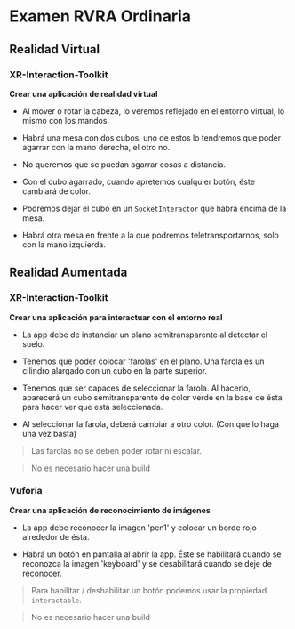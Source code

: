 # Examen RVRA Ordinaria

## Realidad Virtual

### XR-Interaction-Toolkit

**Crear una aplicación de realidad virtual**

* Al mover o rotar la cabeza, lo veremos reflejado en el entorno virtual, lo mismo con los mandos.

* Habrá una mesa con dos cubos, uno de estos lo tendremos que poder agarrar con la mano derecha, el otro no.

* No queremos que se puedan agarrar cosas a distancia.

* Con el cubo agarrado, cuando apretemos cualquier botón, éste cambiará de color.

* Podremos dejar el cubo en un `SocketInteractor` que habrá encima de la mesa.

* Habrá otra mesa en frente a la que podremos teletransportarnos, solo con la mano izquierda.


## Realidad Aumentada

### XR-Interaction-Toolkit

**Crear una aplicación para interactuar con el entorno real**

* La app debe de instanciar un plano semitransparente al detectar el suelo.

* Tenemos que poder colocar 'farolas' en el plano. Una farola es un cilindro alargado con un cubo en la parte superior.

* Tenemos que ser capaces de seleccionar la farola. Al hacerlo, aparecerá un cubo semitransparente de color verde en la base de ésta para hacer ver que está seleccionada.

* Al seleccionar la farola, deberá cambiar a otro color. (Con que lo haga una vez basta)

> Las farolas no se deben poder rotar ni escalar.

> No es necesario hacer una build

### Vuforia

**Crear una aplicación de reconocimiento de imágenes**

* La app debe reconocer la imagen 'pen1' y colocar un borde rojo alrededor de ésta.

* Habrá un botón en pantalla al abrir la app. Éste se habilitará cuando se reconozca la imagen 'keyboard' y se desabilitará cuando se deje de reconocer.

> Para habilitar / deshabilitar un botón podemos usar la propiedad `interactable`.

> No es necesario hacer una build